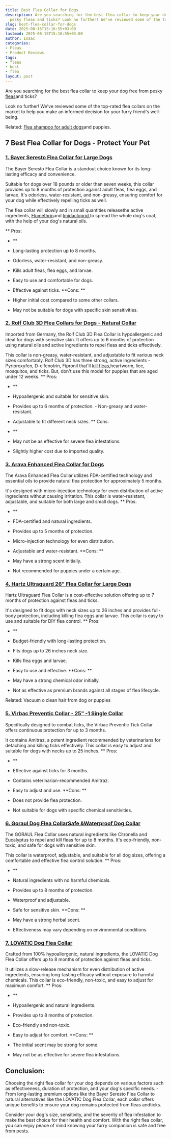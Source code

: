 ```yaml
---
title: Best Flea Collar for Dogs
description: Are you searching for the best flea collar to keep your dog free from
  pesky fleas and ticks? Look no further! We've reviewed some of the top-rated flea...
slug: best-flea-collar-for-dogs
date: 2025-08-15T15:16:55+03:00
lastmod: 2025-08-15T15:16:55+03:00
author: Isaac
categories:
- Fleas
- Product Reviews
tags:
- fleas
- best
- flea
layout: post
---
```

Are you searching for the best flea collar to keep your dog free from pesky [fleas](https://pestpolicy.com/best-flea-carpet-powder/)and ticks?

Look no further! We've reviewed some of the top-rated flea collars on the market to help you make an informed decision for your furry friend's well-being.

Related: [Flea shampoo for adult dogs](https://pestpolicy.com/[best](https://pestpolicy.com/best-flea-comb-for-cats/)-flea-shampoo-for-dogs/)and puppies.

##  7 Best Flea Collar for Dogs - Protect Your Pet

###  [1. Bayer Seresto Flea Collar for Large Dogs](https://www.amazon.com/dp/B00B8CG602/?tag=p-policy-20)

The Bayer Seresto Flea Collar is a standout choice known for its long-lasting efficacy and convenience.

Suitable for dogs over 18 pounds or older than seven weeks, this collar provides up to 8 months of protection against adult fleas, flea eggs, and larvae. It's odorless, water-resistant, and non-greasy, ensuring comfort for your dog while effectively repelling ticks as well.

The flea collar will slowly and in small quantities releasethe active ingredients, [Flumethrin](http://npic.orst.edu/factsheets/imidagen.html)and [Imidacloprid](http://npic.orst.edu/factsheets/archive/imidacloprid.html),to spread the whole dog's coat, with the help of your dog's natural oils.

**
Pros:

- **

- Long-lasting protection up to 8 months.

- Odorless, water-resistant, and non-greasy.

- Kills adult fleas, flea eggs, and larvae.

- Easy to use and comfortable for dogs.

- Effective against ticks. **Cons: **

- Higher initial cost compared to some other collars.

- May not be suitable for dogs with specific skin sensitivities.

###  [2. Rolf Club 3D Flea Collars for Dogs - Natural Collar](https://www.amazon.com/dp/B07L2ZP6MZ/?tag=p-policy-20)

Imported from Germany, the Rolf Club 3D Flea Collar is hypoallergenic and ideal for dogs with sensitive skin. It offers up to 6 months of protection using natural oils and active ingredients to repel fleas and ticks effectively.

This collar is non-greasy, water-resistant, and adjustable to fit various neck sizes comfortably. Rolf Club 3D has three strong, active ingredients - Pyriproxyfen, D-cifenotrin, Fipronil that'll [kill fleas](https://pestpolicy.com/how-to-kill-flea-eggs/),heartworm, lice, mosquitos, and ticks. But, don't use this model for puppies that are aged under 12 weeks. **
Pros:

- **

- Hypoallergenic and suitable for sensitive skin.

- Provides up to 6 months of protection. - Non-greasy and water-resistant.

- Adjustable to fit different neck sizes. **
Cons:

- **

- May not be as effective for severe flea infestations.

- Slightly higher cost due to imported quality.

###  [3. Arava Enhanced Flea Collar for Dogs](https://www.amazon.com/dp/B01N0UCPUS/?tag=p-policy-20)

The Arava Enhanced Flea Collar utilizes FDA-certified technology and essential oils to provide natural flea protection for approximately 5 months.

It's designed with micro-injection technology for even distribution of active ingredients without causing irritation. This collar is water-resistant, adjustable, and suitable for both large and small dogs. **
Pros:

- **

- FDA-certified and natural ingredients.

- Provides up to 5 months of protection.

- Micro-injection technology for even distribution.

- Adjustable and water-resistant. **Cons: **

- May have a strong scent initially.

- Not recommended for puppies under a certain age.

###  [4. Hartz Ultraguard 26" Flea Collar for Large Dogs](https://www.amazon.com/dp/B00XLSJPEA/?tag=p-policy-20)

Hartz Ultraguard Flea Collar is a cost-effective solution offering up to 7 months of protection against fleas and ticks.

It's designed to fit dogs with neck sizes up to 26 inches and provides full-body protection, including killing flea eggs and larvae. This collar is easy to use and suitable for DIY flea control. **
Pros:

- **

- Budget-friendly with long-lasting protection.

- Fits dogs up to 26 inches neck size.

- Kills flea eggs and larvae.

- Easy to use and effective. **Cons: **

- May have a strong chemical odor initially.

- Not as effective as premium brands against all stages of flea lifecycle.

Related: Vacuum o clean hair from dog or puppies

###  [5. Virbac Preventic Collar - 25" -1 Single Collar](https://www.amazon.com/dp/B005B0OEQK/?tag=p-policy-20)

Specifically designed to combat ticks, the Virbac Preventic Tick Collar offers continuous protection for up to 3 months.

It contains Amitraz, a potent ingredient recommended by veterinarians for detaching and killing ticks effectively. This collar is easy to adjust and suitable for dogs with necks up to 25 inches. **
Pros:

- **

- Effective against ticks for 3 months.

- Contains veterinarian-recommended Amitraz.

- Easy to adjust and use. **Cons: **

- Does not provide flea protection.

- Not suitable for dogs with specific chemical sensitivities.

###  [6. Goraul Dog Flea CollarSafe &Waterproof Dog Collar](https://www.amazon.com/dp/B07MHTCR31/?tag=p-policy-20)

The GORAUL Flea Collar uses natural ingredients like Citronella and Eucalyptus to repel and kill fleas for up to 8 months. It's eco-friendly, non-toxic, and safe for dogs with sensitive skin.

This collar is waterproof, adjustable, and suitable for all dog sizes, offering a comfortable and effective flea control solution. **
Pros:

- **

- Natural ingredients with no harmful chemicals.

- Provides up to 8 months of protection.

- Waterproof and adjustable.

- Safe for sensitive skin. **Cons: **

- May have a strong herbal scent.

- Effectiveness may vary depending on environmental conditions.

###  [7. LOVATIC Dog Flea Collar](https://www.amazon.com/dp/B07M878ZLH/?tag=p-policy-20)

Crafted from 100% hypoallergenic, natural ingredients, the LOVATIC Dog Flea Collar offers up to 8 months of protection against fleas and ticks.

It utilizes a slow-release mechanism for even distribution of active ingredients, ensuring long-lasting efficacy without exposure to harmful chemicals. This collar is eco-friendly, non-toxic, and easy to adjust for maximum comfort. **
Pros:

- **

- Hypoallergenic and natural ingredients.

- Provides up to 8 months of protection.

- Eco-friendly and non-toxic.

- Easy to adjust for comfort. **Cons: **

- The initial scent may be strong for some.

- May not be as effective for severe flea infestations.

##  **Conclusion:**

Choosing the right flea collar for your dog depends on various factors such as effectiveness, duration of protection, and your dog's specific needs. - From long-lasting premium options like the Bayer Seresto Flea Collar to natural alternatives like the LOVATIC Dog Flea Collar, each collar offers unique benefits to ensure your dog remains protected from fleas andticks.

Consider your dog's size, sensitivity, and the severity of flea infestation to make the best choice for their health and comfort. With the right flea collar, you can enjoy peace of mind knowing your furry companion is safe and free from pests.
